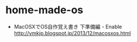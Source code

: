 home-made-os
============
* MacOSXでOS自作覚え書き 下準備編 - Enable http://ymkjp.blogspot.jp/2013/12/macosxos.html
